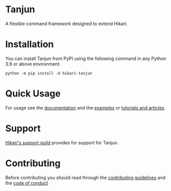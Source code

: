 # Tanjun

A flexible command framework designed to extend Hikari.

# Installation

You can install Tanjun from PyPI using the following command in any Python 3.9 or above environment.

```
python -m pip install -U hikari-tanjun
```

# Quick Usage

For usage see the [documentation](https://tanjun.cursed.solutions/)
and the [examples](https://github.com/FasterSpeeding/Tanjun/tree/master/examples)
or [tutorials and articles](https://patchwork.systems/programming/hikari-discord-bot/index.html).

# Support

[Hikari's support guild](https://discord.gg/hikari) provides for support for Tanjun. 

# Contributing

Before contributing you should read through the
[contributing guidelines](https://github.com/FasterSpeeding/Tanjun/blob/master/CONTRIBUTING.md) and
the [code of conduct](https://github.com/FasterSpeeding/Tanjun/blob/master/CODE_OF_CONDUCT.md)
